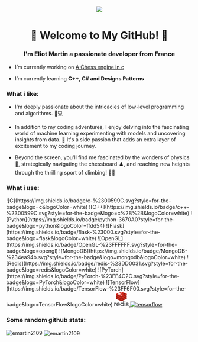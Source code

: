 <h1 align="center"><img src="https://d2r55xnwy6nx47.cloudfront.net/uploads/2017/02/Bootstrap_1000.gif"/></h1>

<h1 align="center">🚀 Welcome to My GitHub! 🚀</h1>
<h3 align="center">I'm Eliot Martin a passionate developer from France</h3>

- I’m currently working on [A Chess engine in c](https://github.com/emartin2109/Chess-Engine)

- I’m currently learning **C++, C# and Designs Patterns**

<h3 align="left">What i like:</h3>

- I'm deeply passionate about the intricacies of low-level programming and algorithms. 🧠💻

- In addition to my coding adventures, I enjoy delving into the fascinating world of machine learning
experimenting with models and uncovering insights from data. 🤖 It's a side passion that adds an extra layer of excitement to my coding journey.

- Beyond the screen, you'll find me fascinated by the wonders of physics 🌌, strategically navigating the chessboard ♟️, and reaching new heights through the thrilling sport of climbing! 🧗‍♂️



<h3 align="left">What i use:</h3>
![C](https://img.shields.io/badge/c-%2300599C.svg?style=for-the-badge&logo=c&logoColor=white) ![C++](https://img.shields.io/badge/c++-%2300599C.svg?style=for-the-badge&logo=c%2B%2B&logoColor=white)
![Python](https://img.shields.io/badge/python-3670A0?style=for-the-badge&logo=python&logoColor=ffdd54)
 ![Flask](https://img.shields.io/badge/flask-%23000.svg?style=for-the-badge&logo=flask&logoColor=white) ![OpenGL](https://img.shields.io/badge/OpenGL-%23FFFFFF.svg?style=for-the-badge&logo=opengl) ![MongoDB](https://img.shields.io/badge/MongoDB-%234ea94b.svg?style=for-the-badge&logo=mongodb&logoColor=white) ![Redis](https://img.shields.io/badge/redis-%23DD0031.svg?style=for-the-badge&logo=redis&logoColor=white) ![PyTorch](https://img.shields.io/badge/PyTorch-%23EE4C2C.svg?style=for-the-badge&logo=PyTorch&logoColor=white) ![TensorFlow](https://img.shields.io/badge/TensorFlow-%23FF6F00.svg?style=for-the-badge&logo=TensorFlow&logoColor=white)
<a href="https://redis.io" target="_blank" rel="noreferrer"> <img src="https://raw.githubusercontent.com/devicons/devicon/master/icons/redis/redis-original-wordmark.svg" alt="redis" width="40" height="40"/> </a>
<a href="https://www.tensorflow.org" target="_blank" rel="noreferrer"> <img src="https://www.vectorlogo.zone/logos/tensorflow/tensorflow-icon.svg" alt="tensorflow" width="40" height="40"/> </a> </p>


<h3 align="left">Some random github stats:</h3>
<p><img align="left" src="https://github-readme-stats.vercel.app/api/top-langs?username=emartin2109&show_icons=true&locale=en&layout=compact" alt="emartin2109" /></p>

<p>&nbsp;<img align="center" src="https://github-readme-stats.vercel.app/api?username=emartin2109&show_icons=true&locale=en" alt="emartin2109" /></p>
